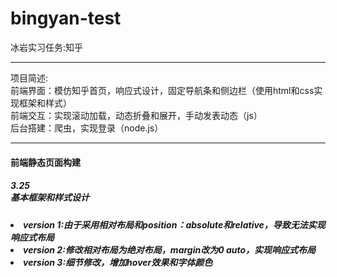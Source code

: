 # bingyan-test
冰岩实习任务:知乎
<hr>
项目简述:
<br>前端界面：模仿知乎首页，响应式设计，固定导航条和侧边栏（使用html和css实现框架和样式）
<br>前端交互：实现滚动加载，动态折叠和展开，手动发表动态（js）
<br>后台搭建：爬虫，实现登录（node.js）
<hr>
<h4>前端静态页面构建<h4>
<h5>3.25<br>基本框架和样式设计<h5>
<li>version 1:由于采用相对布局和position：absolute和relative，导致无法实现响应式布局</li>
<li>version 2:修改相对布局为绝对布局，margin改为0 auto，实现响应式布局</li>
<li>version 3:细节修改，增加hover效果和字体颜色</li>


